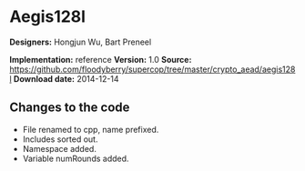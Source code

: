 # Aegis128l

**Designers:** Hongjun Wu, Bart Preneel

**Implementation:** reference
**Version:** 1.0
**Source:** https://github.com/floodyberry/supercop/tree/master/crypto_aead/aegis128l
**Download date:** 2014-12-14

## Changes to the code

* File renamed to cpp, name prefixed.
* Includes sorted out.
* Namespace added.
* Variable numRounds added.
